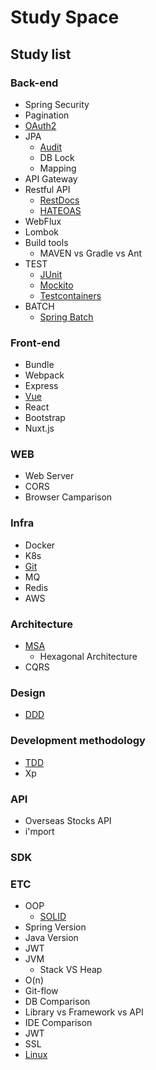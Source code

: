 # Study Space

## Study list

### Back-end

- Spring Security
- Pagination
- [OAuth2](Back-end/OAuth2.md)
- JPA
  - [Audit](Back-end/JPA/Audit.md)
  - DB Lock
  - Mapping
- API Gateway
- Restful API
  - [RestDocs](Back-end/RestfulAPI/RestDocs.md)
  - [HATEOAS](Back-end/RestfulAPI/HATEOAS.md)
- WebFlux
- Lombok
- Build tools
  - MAVEN vs Gradle vs Ant
- TEST
  - [JUnit](Back-end/TEST/JUnit.md)
  - [Mockito](Back-end/TEST/Mockito.md)
  - [Testcontainers](Back-end/TEST/Testcontainers.md)
- BATCH
  - [Spring Batch](Back-end/BATCH/SpringBatch.md)

### Front-end

- Bundle
- Webpack
- Express
- [Vue](Front-end/Vue.md)
- React
- Bootstrap
- Nuxt.js

### WEB

- Web Server
- CORS
- Browser Camparison

### Infra

- Docker
- K8s
- [Git](Infra/Git.md)
- MQ
- Redis
- AWS

### Architecture

- [MSA](Architecture/MSA/MSA.md)
  - Hexagonal Architecture
- CQRS

### Design

- [DDD](Design/DDD.md)

### Development methodology

- [TDD](Development%20Methodology/TDD.md)
- Xp

### API

- Overseas Stocks API
- i'mport

### SDK

### ETC

- OOP
  - [SOLID](ETC/OOP/SOLID.md)
- Spring Version
- Java Version
- JWT
- JVM
  - Stack VS Heap
- O(n)
- Git-flow
- DB Comparison
- Library vs Framework vs API
- IDE Comparison
- JWT
- SSL
- [Linux](ETC/Linux.md)
